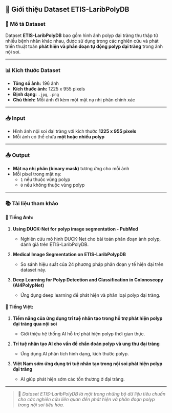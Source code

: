 ## 🧬 Giới thiệu Dataset ETIS-LaribPolyDB

### 📌 Mô tả Dataset
Dataset **ETIS-LaribPolyDB** bao gồm hình ảnh polyp đại tràng thu thập từ nhiều bệnh nhân khác nhau, được sử dụng trong các nghiên cứu và phát triển thuật toán **phát hiện và phân đoạn tự động polyp đại tràng** trong ảnh nội soi.

---

### 📊 Kích thước Dataset
- **Tổng số ảnh:** 196 ảnh  
- **Kích thước ảnh:** 1225 x 955 pixels  
- **Định dạng:** `.jpg`, `.png`  
- **Chú thích:** Mỗi ảnh đi kèm một mặt nạ nhị phân chính xác

---

### 📥 Input
- Hình ảnh nội soi đại tràng với kích thước **1225 x 955 pixels**
- Mỗi ảnh có thể chứa **một hoặc nhiều polyp**

---

### 📤 Output
- **Mặt nạ nhị phân (binary mask)** tương ứng cho mỗi ảnh
- Mỗi pixel trong mặt nạ:
  - `1` nếu thuộc vùng polyp
  - `0` nếu không thuộc vùng polyp

---

### 📚 Tài liệu tham khảo

#### 📖 Tiếng Anh:
1. **Using DUCK-Net for polyp image segmentation - PubMed**  
   - Nghiên cứu mô hình DUCK-Net cho bài toán phân đoạn ảnh polyp, đánh giá trên ETIS-LaribPolyDB.

2. **Medical Image Segmentation on ETIS-LaribPolypDB**  
   - So sánh hiệu suất của 24 phương pháp phân đoạn y tế hiện đại trên dataset này.

3. **Deep Learning for Polyp Detection and Classification in Colonoscopy (AI4PolypNet)**  
   - Ứng dụng deep learning để phát hiện và phân loại polyp đại tràng.

#### 📗 Tiếng Việt:
1. **Tiềm năng của ứng dụng trí tuệ nhân tạo trong hỗ trợ phát hiện polyp đại tràng qua nội soi**  
   - Giới thiệu hệ thống AI hỗ trợ phát hiện polyp thời gian thực.

2. **Trí tuệ nhân tạo AI cho vấn đề chẩn đoán polyp và ung thư đại tràng**  
   - Ứng dụng AI phân tích hình dạng, kích thước polyp.

3. **Việt Nam sớm ứng dụng trí tuệ nhân tạo trong nội soi phát hiện polyp đại tràng**  
   - AI giúp phát hiện sớm các tổn thương ở đại tràng.

---

> 📂 *Dataset ETIS-LaribPolyDB là một trong những bộ dữ liệu tiêu chuẩn cho các nghiên cứu liên quan đến phát hiện và phân đoạn polyp trong nội soi tiêu hóa.*
